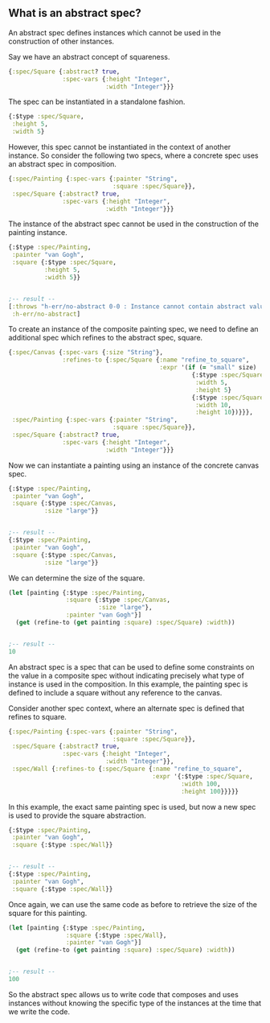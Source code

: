 <!---
  This markdown file was generated. Do not edit.
  -->

## What is an abstract spec?

An abstract spec defines instances which cannot be used in the construction of other instances.

Say we have an abstract concept of squareness.

```clojure
{:spec/Square {:abstract? true,
               :spec-vars {:height "Integer",
                           :width "Integer"}}}
```

The spec can be instantiated in a standalone fashion.

```clojure
{:$type :spec/Square,
 :height 5,
 :width 5}
```

However, this spec cannot be instantiated in the context of another instance. So consider the following two specs, where a concrete spec uses an abstract spec in composition.

```clojure
{:spec/Painting {:spec-vars {:painter "String",
                             :square :spec/Square}},
 :spec/Square {:abstract? true,
               :spec-vars {:height "Integer",
                           :width "Integer"}}}
```

The instance of the abstract spec cannot be used in the construction of the painting instance.

```clojure
{:$type :spec/Painting,
 :painter "van Gogh",
 :square {:$type :spec/Square,
          :height 5,
          :width 5}}


;-- result --
[:throws "h-err/no-abstract 0-0 : Instance cannot contain abstract value"
 :h-err/no-abstract]
```

To create an instance of the composite painting spec, we need to define an additional spec which refines to the abstract spec, square.

```clojure
{:spec/Canvas {:spec-vars {:size "String"},
               :refines-to {:spec/Square {:name "refine_to_square",
                                          :expr '(if (= "small" size)
                                                   {:$type :spec/Square,
                                                    :width 5,
                                                    :height 5}
                                                   {:$type :spec/Square,
                                                    :width 10,
                                                    :height 10})}}},
 :spec/Painting {:spec-vars {:painter "String",
                             :square :spec/Square}},
 :spec/Square {:abstract? true,
               :spec-vars {:height "Integer",
                           :width "Integer"}}}
```

Now we can instantiate a painting using an instance of the concrete canvas spec.

```clojure
{:$type :spec/Painting,
 :painter "van Gogh",
 :square {:$type :spec/Canvas,
          :size "large"}}


;-- result --
{:$type :spec/Painting,
 :painter "van Gogh",
 :square {:$type :spec/Canvas,
          :size "large"}}
```

We can determine the size of the square.

```clojure
(let [painting {:$type :spec/Painting,
                :square {:$type :spec/Canvas,
                         :size "large"},
                :painter "van Gogh"}]
  (get (refine-to (get painting :square) :spec/Square) :width))


;-- result --
10
```

An abstract spec is a spec that can be used to define some constraints on the value in a composite spec without indicating precisely what type of instance is used in the composition. In this example, the painting spec is defined to include a square without any reference to the canvas.

Consider another spec context, where an alternate spec is defined that refines to square.

```clojure
{:spec/Painting {:spec-vars {:painter "String",
                             :square :spec/Square}},
 :spec/Square {:abstract? true,
               :spec-vars {:height "Integer",
                           :width "Integer"}},
 :spec/Wall {:refines-to {:spec/Square {:name "refine_to_square",
                                        :expr '{:$type :spec/Square,
                                                :width 100,
                                                :height 100}}}}}
```

In this example, the exact same painting spec is used, but now a new spec is used to provide the square abstraction.

```clojure
{:$type :spec/Painting,
 :painter "van Gogh",
 :square {:$type :spec/Wall}}


;-- result --
{:$type :spec/Painting,
 :painter "van Gogh",
 :square {:$type :spec/Wall}}
```

Once again, we can use the same code as before to retrieve the size of the square for this painting.

```clojure
(let [painting {:$type :spec/Painting,
                :square {:$type :spec/Wall},
                :painter "van Gogh"}]
  (get (refine-to (get painting :square) :spec/Square) :width))


;-- result --
100
```

So the abstract spec allows us to write code that composes and uses instances without knowing the specific type of the instances at the time that we write the code.


